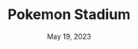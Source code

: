 ---
layout: n64
title: "Pokemon Stadium"
categories:
 - approved
 - n64
 - universal
 - safe
tags:
- pokemon
series:
- pokemon
date: May 19, 2023
permalink: /games/pokemon-stadium/play/details
publisher: Nintendo
gid: pokemon-stadium
edition: us
---